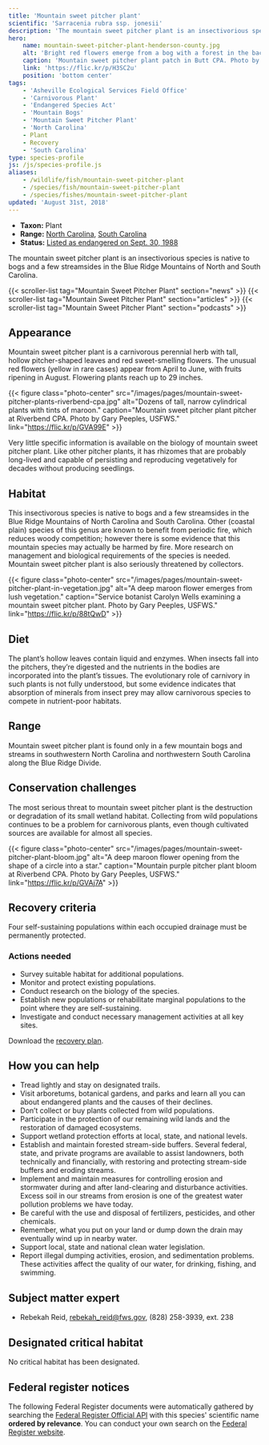 ```yaml
---
title: 'Mountain sweet pitcher plant'
scientific: 'Sarracenia rubra ssp. jonesii'
description: 'The mountain sweet pitcher plant is an insectivorious species is native to bogs and a few streamsides in the Blue Ridge Mountains of North and South Carolina.'
hero:
    name: mountain-sweet-pitcher-plant-henderson-county.jpg
    alt: 'Bright red flowers emerge from a bog with a forest in the background.'
    caption: 'Mountain sweet pitcher plant patch in Butt CPA. Photo by Gary Peeples, USFWS.'
    link: 'https://flic.kr/p/H3SC2u'
    position: 'bottom center'
tags:
    - 'Asheville Ecological Services Field Office'
    - 'Carnivorous Plant'
    - 'Endangered Species Act'
    - 'Mountain Bogs'
    - 'Mountain Sweet Pitcher Plant'
    - 'North Carolina'
    - Plant
    - Recovery
    - 'South Carolina'
type: species-profile
js: /js/species-profile.js
aliases:
    - /wildlife/fish/mountain-sweet-pitcher-plant
    - /species/fish/mountain-sweet-pitcher-plant
    - /species/fishes/mountain-sweet-pitcher-plant
updated: 'August 31st, 2018'
---
```


- **Taxon:** Plant
- **Range:** [North Carolina](/north-carolina), [South Carolina](/south-carolina)
- **Status:** [Listed as endangered on Sept. 30, 1988](https://ecos.fws.gov/docs/federal_register/fr1490.pdf)

The mountain sweet pitcher plant is an insectivorious species is native to bogs and a few streamsides in the Blue Ridge Mountains of North and South Carolina.

{{< scroller-list tag="Mountain Sweet Pitcher Plant" section="news" >}}
{{< scroller-list tag="Mountain Sweet Pitcher Plant" section="articles" >}}
{{< scroller-list tag="Mountain Sweet Pitcher Plant" section="podcasts" >}}

## Appearance

Mountain sweet pitcher plant is a carnivorous perennial herb with tall, hollow pitcher-shaped leaves and red sweet-smelling flowers. The unusual red flowers (yellow in rare cases) appear from April to June, with fruits ripening in August. Flowering plants reach up to 29 inches.

{{< figure class="photo-center" src="/images/pages/mountain-sweet-pitcher-plants-riverbend-cpa.jpg" alt="Dozens of tall, narrow cylindrical plants with tints of maroon." caption="Mountain sweet pitcher plant pitcher at Riverbend CPA. Photo by Gary Peeples, USFWS." link="https://flic.kr/p/GVA99E" >}}

Very little specific information is available on the biology of mountain sweet pitcher plant. Like other pitcher plants, it has rhizomes that are probably long-lived and capable of persisting and reproducing vegetatively for decades without producing seedlings.

## Habitat

This insectivorous species is native to bogs and a few streamsides in the Blue Ridge Mountains of North Carolina and South Carolina. Other (coastal plain) species of this genus are known to benefit from periodic fire, which reduces woody competition; however there is some evidence that this mountain species may actually be harmed by fire. More research on management and biological requirements of the species is needed. Mountain sweet pitcher plant is also seriously threatened by collectors.

{{< figure class="photo-center" src="/images/pages/mountain-sweet-pitcher-plant-in-vegetation.jpg" alt="A deep maroon flower emerges from lush vegetation." caption="Service botanist Carolyn Wells examining a mountain sweet pitcher plant. Photo by Gary Peeples, USFWS." link="https://flic.kr/p/88tQwD" >}}

## Diet

The plant’s hollow leaves contain liquid and enzymes. When insects fall into the pitchers, they’re digested and the nutrients in the bodies are incorporated into the plant’s tissues. The evolutionary role of carnivory in such plants is not fully understood, but some evidence indicates that absorption of minerals from insect prey may allow carnivorous species to compete in nutrient-poor habitats.

## Range

Mountain sweet pitcher plant is found only in a few mountain bogs and streams in southwestern North Carolina and northwestern South Carolina along the Blue Ridge Divide.

## Conservation challenges

The most serious threat to mountain sweet pitcher plant is the destruction or degradation of its small wetland habitat. Collecting from wild populations continues to be a problem for carnivorous plants, even though cultivated sources are available for almost all species.

{{< figure class="photo-center" src="/images/pages/mountain-sweet-pitcher-plant-bloom.jpg" alt="A deep maroon flower opening from the shape of a circle into a star." caption="Mountain purple pitcher plant bloom at Riverbend CPA. Photo by Gary Peeples, USFWS." link="https://flic.kr/p/GVAj7A" >}}

## Recovery criteria

Four self-sustaining populations within each occupied drainage must be permanently protected.

### Actions needed

- Survey suitable habitat for additional populations.
- Monitor and protect existing populations.
- Conduct research on the biology of the species.
- Establish new populations or rehabilitate marginal populations to the point where they are self-sustaining.
- Investigate and conduct necessary management activities at all key sites.

Download the [recovery plan](https://ecos.fws.gov/docs/recovery_plan/Mountain%20sweet%20pitcher%20plant%20RP.pdf).

## How you can help

- Tread lightly and stay on designated trails.
- Visit arboretums, botanical gardens, and parks and learn all you can about endangered plants and the causes of their declines.
- Don’t collect or buy plants collected from wild populations.
- Participate in the protection of our remaining wild lands and the restoration of damaged ecosystems.
- Support wetland protection efforts at local, state, and national levels.
- Establish and maintain forested stream-side buffers. Several federal, state, and private programs are available to assist landowners, both technically and financially, with restoring and protecting stream-side buffers and eroding streams.
- Implement and maintain measures for controlling erosion and stormwater during and after land-clearing and disturbance activities. Excess soil in our streams from erosion is one of the greatest water pollution problems we have today.
- Be careful with the use and disposal of fertilizers, pesticides, and other chemicals.
- Remember, what you put on your land or dump down the drain may eventually wind up in nearby water.
- Support local, state and national clean water legislation.
- Report illegal dumping activities, erosion, and sedimentation problems. These activities affect the quality of our water, for drinking, fishing, and swimming.

## Subject matter expert

- Rebekah Reid, [rebekah_reid@fws.gov](mailto:rebekah_reid@fws.gov), (828) 258-3939, ext. 238

## Designated critical habitat

No critical habitat has been designated.

## Federal register notices

The following Federal Register documents were automatically gathered by searching the [Federal Register Official API](https://www.federalregister.gov/blog/learn/developers) with this species' scientific name **ordered by relevance**. You can conduct your own search on the [Federal Register website](https://www.federalregister.gov/articles/search).
